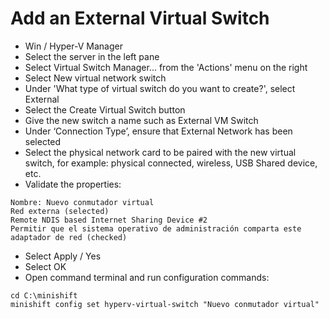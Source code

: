 # Add an External Virtual Switch
- Win / Hyper-V Manager
- Select the server in the left pane
- Select Virtual Switch Manager... from the 'Actions' menu on the right
- Select New virtual network switch
- Under 'What type of virtual switch do you want to create?', select External
- Select the Create Virtual Switch button
- Give the new switch a name such as External VM Switch
- Under ‘Connection Type’, ensure that External Network has been selected
- Select the physical network card to be paired with the new virtual switch, for example: physical connected, wireless, USB Shared device, etc.
- Validate the properties:
```
Nombre: Nuevo conmutador virtual
Red externa (selected)
Remote NDIS based Internet Sharing Device #2
Permitir que el sistema operativo de administración comparta este adaptador de red (checked)
```
- Select Apply / Yes
- Select OK
- Open command terminal and run configuration commands:
```shell
cd C:\minishift
minishift config set hyperv-virtual-switch "Nuevo conmutador virtual"
```
